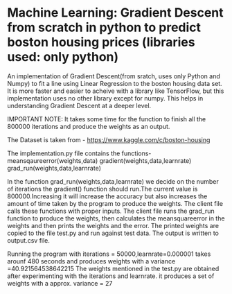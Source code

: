 # Machine Learning: Gradient Descent from scratch in python to predict boston housing prices (libraries used: only python)
An implementation of Gradient Descent(from sratch, uses only Python and Numpy) to fit a line using Linear Regression to the boston housing data set.  It is more faster and easier to acheive with a library like TensorFlow, but this implementation uses no other library except for numpy. This helps in understanding Gradient Descent at a deeper level.

IMPORTANT NOTE: It takes some time for the function to finish all the 800000 iterations and produce the weights as an output. 

The Dataset is taken from - https://www.kaggle.com/c/boston-housing

The implementation.py file contains the functions-
  meansqaureerror(weights,data)
  gradient(weights,data,learnrate)
  grad_run(weights,data,learnrate)

In the function grad_run(weights,data,learnrate) we decide on the number of iterations the gradient() function should run.The current value is 800000.Increasing it will increase the accuracy but also increases the amount of time taken by the program to produce the weights.
The client file calls these functions with proper inputs.
The client file runs the grad_run function to produce the weights, then calculates the meansquareerror in the weights and then prints the weights and the error.
The printed weights are copied to the file test.py and run against test data. The output is written to output.csv file.


Running the program with iterations = 50000,learnrate=0.000001 takes arounf 480 seconds and produces weights with a variance =40.921564538642215
The weights mentioned in the test.py are obtained after experimenting with the iterations and learnrate. it produces a set of weights with a approx. variance = 27 
